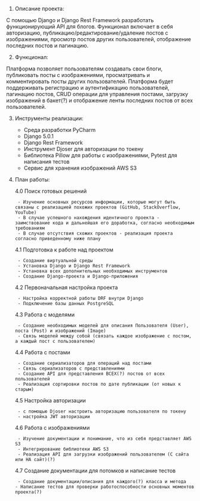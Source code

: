 1.	Описание проекта:

С помощью Django и Django Rest Framework разработать функционирующий API для блогов. Функционал включает в себя авторизацию, публикацию/редактирование/удаление постов с изображениями, просмотр постов других пользователей, отображение последних постов и пагинацию. 

2. Функционал:
 
Платформа позволяет пользователям создавать свои блоги, публиковать посты с изображениями, просматривать и комментировать посты других пользователей. Платформа будет поддерживать регистрацию и аутентификацию пользователей, пагинацию постов, CRUD операции для управления постами, загрузку изображений в бакет(?) и отображение ленты последних постов от всех пользователей.

3. Инструменты реализации:
	- Среда разработки PyCharm
	- Django 5.0.1
	- Django Rest Framework
	- Инструмент Djoser для авторизации по токену
	- Библиотека Pillow для работы с изображениями, Pytest для написания тестов
	- Сервис для хранения изображений AWS S3

4. План работы:

    4.0 Поиск готовых решений

        - Изучение основных ресурсов информации, которые могут быть связаны с реализацией похожих проектов (GitHub, StackOverflow, YouTube)
        - В случае успешного нахождения идентичного проекта - заимствование кода и дальнейшая его доработка, согласно необходимым требованиям
        - В случае отсутствия схожих проектов - реализация проекта согласно приведенному ниже плану

	4.1 Подготовка к работе над проектом

		- Создание виртуальной среды
		- Установка Django и Django Rest Framework 
		- Установка всех дополнительных необходимых инструментов
		- Создание Django-проекта и Django-приложения
	
    4.2 Первоначальная настройка проекта

		- Настройка корректной работы DRF внутри Django
		- Подключение базы данных PostgreSQL	
	4.3 Работа с моделями 

        - Создание необходимых моделей для описания Пользователя (User), поста (Post) и изображений (Image)
        - Связь моделей между собой (связать каждое изображение с постом, а каждый пост с пользователем)
    4.4 Работа c постами

        - Создание сериализаторов для операций над постами
        - Cвязь сериализаторов с представлениями 
        - Создание API для представления ВСЕХ(?) постов от всех пользователей
        - Реализация сортировки постов по дате публикации (от новых к старым)	
    4.5 Настройка авторизации

        - с помощью Djoser настроить авторизацию пользователя по токену
        - настройка JWT авторизации
    4.6 Работа с изображениями

        - Изучение документации и понимание, что из себя представляет AWS S3
		- Интегрирование библиотеки AWS S3 
		- Реализация API для загрузки изображений пользователем (С сайта или НА сайт)(?)
	4.7 Создание документации для потомков и написание тестов

		- Создание документации/описания для каждого(?) класса и метода
       - Написание тестов для проверки работоспособности основных моментов проекта(?)

    